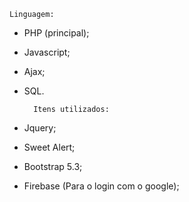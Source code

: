     Linguagem:
- PHP (principal);
- Javascript;
- Ajax;
- SQL.


        Itens utilizados:

- Jquery;
- Sweet Alert;
- Bootstrap 5.3;
- Firebase (Para o login com o google);
